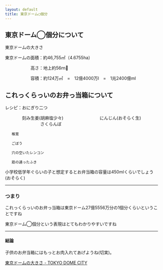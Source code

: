 ```yaml
---
layout: default
title: 東京ドーム◯個分
---
```


## 東京ドーム◯個分について

東京ドームの大きさ

東京ドームの面積：約46,755㎡（4.6755ha）

　　　　　　高さ：地上約56ｍ
      
　　　　　　容積：約124万㎥　=　12億4000万l　=　1兆2400億ml

## これっくらっいのお弁っ当箱について

レシピ：おにぎり二つ

　　　　刻み生姜(胡麻塩少々)
　　　　
　　　　にんじん(おそらく生)
　　　　
　　　　さくらんぼ
       
       椎茸
       
       ごぼう

       穴の空いたレンコン
       
       筋の通ったふき

小学校低学年ぐらいの子と想定するとお弁当箱の容量は450mlくらいでしょう(おそらく)



---

### つまり

これっくらっいのお弁っ当箱は東京ドーム27億5556万分の1個分くらいということですね

東京ドーム◯個分という表現はとてもわかりやすいですね

---

#### 結論
子供のお弁当箱にはもっとお肉入れてあげようね(切実)。

[東京ドームの大きさ - TOKYO DOME CITY](https://www.tokyo-dome.co.jp/dome/about/)

